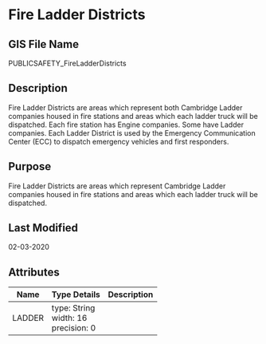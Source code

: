 # Fire Ladder Districts
## GIS File Name
PUBLICSAFETY_FireLadderDistricts
## Description
<DIV STYLE="text-align:Left;"><DIV><DIV><P><SPAN>Fire Ladder Districts are areas which represent both Cambridge Ladder companies housed in fire stations and areas which each ladder truck will be dispatched. Each fire station has Engine companies. Some have Ladder companies. Each Ladder District is used by the Emergency Communication Center (ECC) to dispatch emergency vehicles and first responders. </SPAN></P></DIV></DIV></DIV>

## Purpose
Fire Ladder Districts are areas which represent Cambridge Ladder companies housed in fire stations and areas which each ladder truck will be dispatched. 
## Last Modified
02-03-2020
## Attributes
|Name|Type Details|Description|
|----|------------|-----------|
|LADDER|type: String<br/>width: 16<br/>precision: 0||
